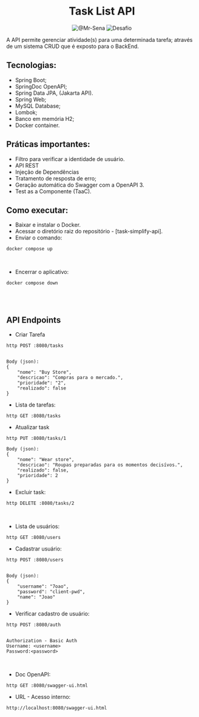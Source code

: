 <h1 align="center"> Task List API </h1>

<p align="center">
<img src="https://img.shields.io/static/v1?label=GitHub Profile:&message=@Mr-Sena&color=8257E5&labelColor=000000" alt="@Mr-Sena">
<img src="https://img.shields.io/static/v1?label=Tipo&message=Desafio&color=8257E5&labelColor=000000" alt="Desafio">
</p>


A API permite gerenciar atividade(s) para uma determinada tarefa; através de um sistema CRUD que é exposto para o BackEnd.

## Tecnologias:
- Spring Boot;
- SpringDoc OpenAPI;
- Spring Data JPA, (Jakarta API).
- Spring Web;
- MySQL Database;
- Lombok;
- Banco em memória H2;
- Docker container.


## Práticas importantes: 
 - Filtro para verificar a identidade de usuário.
 - API REST
 - Injeção de Dependências
 - Tratamento de resposta de erro; 
 - Geração automática do Swagger com a OpenAPI 3.
 - Test as a Componente (TaaC).
               
               
## Como executar: 
 - Baixar e instalar o Docker.
 - Acessar o diretório raiz do repositório - [task-simplify-api].
 - Enviar o comando: 
```
docker compose up
```
<br>

 - Encerrar o aplicativo:
```
docker compose down
```

<BR>
<BR>

## API Endpoints

- Criar Tarefa
```
http POST :8080/tasks


Body (json):  
{
    "nome": "Buy Store", 
    "descricao": "Compras para o mercado.",
    "prioridade": "2",
    "realizado": false
}
```

- Lista de tarefas:
```
http GET :8080/tasks
```

- Atualizar task
```
http PUT :8080/tasks/1

Body (json):
{
    "nome": "Wear store",
    "descricao": "Roupas preparadas para os momentos decisívos.",
    "realizado": false,
    "prioridade": 2
}
```

- Excluir task:
```
http DELETE :8080/tasks/2
```

<br>

- Lista de usuários:
```
http GET :8080/users
```
- Cadastrar usuário:
```
http POST :8080/users


Body (json):
{
    "username": "7oao",
    "password": "client-pwd",
    "name": "Joao"
}
```

- Verificar cadastro de usuário:
```
http POST :8080/auth


Authorization - Basic Auth
Username: <username>
Password:<password>
```

<br>

 - Doc OpenAPI: 
```
http GET :8080/swagger-ui.html
```

 - URL - Acesso interno:
```
http://localhost:8080/swagger-ui.html
```